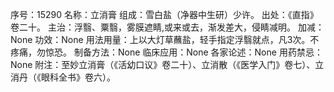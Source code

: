 序号：15290
名称：立消膏
组成：雪白盐（净器中生研）少许。
出处：《直指》卷二十。
主治：浮翳、粟翳，雾膜遮睛,或来或去，渐发差大，侵睛减明。
加减：None
功效：None
用法用量：上以大灯草蘸盐，轻手指定浮翳就点，凡3次。不疼痛，勿惊恐。
制备方法：None
临床应用：None
各家论述：None
用药禁忌：None
附注：至妙立消膏（《活幼口议》卷二十）、立消散（《医学入门》卷七）、立消丹（《眼科全书》卷六）。
